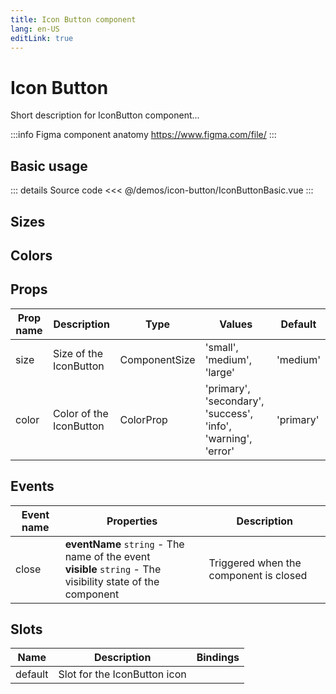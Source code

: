 ```yaml
---
title: Icon Button component
lang: en-US
editLink: true
---
```


# Icon Button

Short description for IconButton component...

:::info Figma component anatomy
https://www.figma.com/file/
:::

## Basic usage

<IconButtonBasic />

::: details Source code
<<< @/demos/icon-button/IconButtonBasic.vue
:::

## Sizes

<IconButtonSizes />

## Colors

<IconButtonColors />

## Props

| Prop name | Description             | Type          | Values                                                        | Default   |
| --------- | ----------------------- | ------------- | ------------------------------------------------------------- | --------- |
| size      | Size of the IconButton  | ComponentSize | 'small', 'medium', 'large'                                    | 'medium'  |
| color     | Color of the IconButton | ColorProp     | 'primary', 'secondary', 'success', 'info', 'warning', 'error' | 'primary' |

## Events

| Event name | Properties                                                                                                      | Description                            |
| ---------- | --------------------------------------------------------------------------------------------------------------- | -------------------------------------- |
| close      | **eventName** `string` - The name of the event<br/>**visible** `string` - The visibility state of the component | Triggered when the component is closed |

## Slots

| Name    | Description                  | Bindings |
| ------- | ---------------------------- | -------- |
| default | Slot for the IconButton icon |          |
